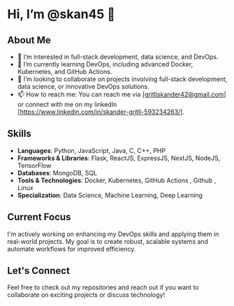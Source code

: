 # Hi, I’m @skan45 👋

## About Me
- 👀 I’m interested in full-stack development, data science, and DevOps.
- 🌱 I’m currently learning DevOps, including advanced Docker, Kubernetes, and GitHub Actions.
- 💞️ I’m looking to collaborate on projects involving full-stack development, data science, or innovative DevOps solutions.
- 📫 How to reach me: You can reach me via [gritliskander42@gmail.com] or connect with me on my linkedIn [https://www.linkedin.com/in/skander-gritli-593234263/].
## Skills
- **Languages**: Python, JavaScript, Java, C, C++, PHP
- **Frameworks & Libraries**: Flask, ReactJS, ExpressJS, NextJS, NodeJS, TensorFlow
- **Databases**: MongoDB, SQL
- **Tools & Technologies**: Docker, Kubernetes, GitHub Actions , Github , Linux 
- **Specialization**: Data Science, Machine Learning, Deep Learning

## Current Focus
I'm actively working on enhancing my DevOps skills and applying them in real-world projects. My goal is to create robust, scalable systems and automate workflows for improved efficiency.

## Let's Connect
Feel free to check out my repositories and reach out if you want to collaborate on exciting projects or discuss technology!



